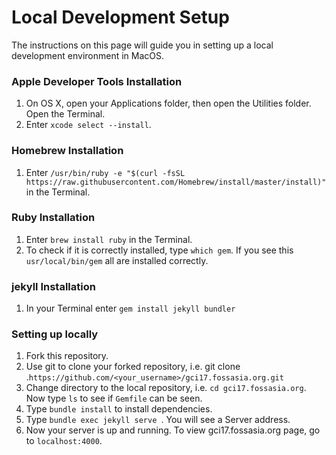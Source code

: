 # Local Development Setup

The instructions on this page will guide you in setting up a local development
environment in MacOS.

### Apple Developer Tools Installation
1. On OS X, open your Applications folder, then open the Utilities folder. Open the Terminal.
2. Enter `xcode select --install`.

### Homebrew Installation
1. Enter `/usr/bin/ruby -e "$(curl -fsSL https://raw.githubusercontent.com/Homebrew/install/master/install)"` in the Terminal.

### Ruby Installation
1. Enter `brew install ruby` in the Terminal.
2. To check if it is correctly installed, type `which gem`. If you see this `usr/local/bin/gem` all are installed correctly.

### jekyll Installation
1. In your Terminal enter `gem install jekyll bundler`

### Setting up locally
1. Fork this repository.
2. Use git to clone your forked repository, i.e. git clone .`https://github.com/<your_username>/gci17.fossasia.org.git`
3. Change directory to the local repository, i.e. `cd gci17.fossasia.org`. Now type `ls` to see if `Gemfile` can be seen.
4. Type `bundle install` to install dependencies.
5. Type `bundle exec jekyll serve `. You will see a Server address.
6. Now your server is up and running. To view gci17.fossasia.org page, go to `localhost:4000`.